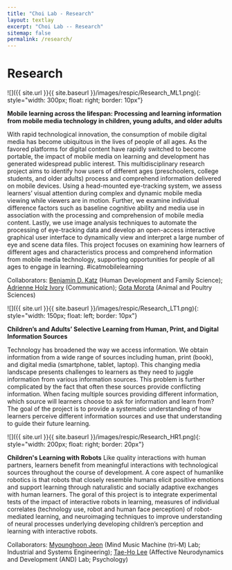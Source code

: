 ```yaml
---
title: "Choi Lab - Research"
layout: textlay
excerpt: "Choi Lab -- Research"
sitemap: false
permalink: /research/
---
```


# Research

![]({{ site.url }}{{ site.baseurl }}/images/respic/Research_ML1.png){: style="width: 300px; float: right; border: 10px"}

**Mobile learning across the lifespan: Processing and learning information from mobile media technology in children, young adults, and older adults**

With rapid technological innovation, the consumption of mobile digital media has become ubiquitous in the lives of people of all ages. As the favored platforms for digital content have rapidly switched to become portable, the impact of mobile media on learning and development has generated widespread public interest. This multidisciplinary research project aims to identify how users of different ages (preschoolers, college students, and older adults) process and comprehend information delivered on mobile devices. Using a head-mounted eye-tracking system, we assess learners’ visual attention during complex and dynamic mobile media viewing while viewers are in motion. Further, we examine individual difference factors such as baseline cognitive ability and media use in association with the processing and comprehension of mobile media content. Lastly, we use image analysis techniques to automate the processing of eye-tracking data and develop an open-access interactive graphical user interface to dynamically view and interpret a large number of eye and scene data files. This project focuses on examining how learners of different ages and characteristics process and comprehend information from mobile media technology, supporting opportunities for people of all ages to engage in learning. #icatmobilelearning

Collaborators: [Benjamin D. Katz](https://liberalarts.vt.edu/departments-and-schools/department-of-human-development-and-family-science/faculty/ben-katz.html) (Human Development and Family Science); [Adrienne Holz Ivory](https://liberalarts.vt.edu/departments-and-schools/department-of-communication/faculty/adrienne-ivory.html) (Communication); [Gota Morota](http://morotalab.org/) (Animal and Poultry Sciences)


![]({{ site.url }}{{ site.baseurl }}/images/respic/Research_LT1.png){: style="width: 150px; float: left; border: 10px"}

**Children’s and Adults’ Selective Learning from Human, Print, and Digital Information Sources**

Technology has broadened the way we access information. We obtain information from a wide range of sources including human, print (book), and digital media (smartphone, tablet, laptop). This changing media landscape presents challenges to learners as they need to juggle information from various information sources. This problem is further complicated by the fact that often these sources provide conflicting information. When facing multiple sources providing different information, which source will learners choose to ask for information and learn from? The goal of the project is to provide a systematic understanding of how learners perceive different information sources and use that understanding to guide their future learning. 

![]({{ site.url }}{{ site.baseurl }}/images/respic/Research_HR1.png){: style="width: 200px; float: right; border: 20px"}

**Children's Learning with Robots** Like quality interactions with human partners, learners benefit from meaningful interactions with technological sources throughout the course of development. A core aspect of humanlike robotics is that robots that closely resemble humans elicit positive emotions and support learning through naturalistic and socially adaptive exchanges with human learners. The goral of this project is to integrate experimental tests of the impact of interactive robots in learning, measures of individual correlates (technology use, robot and human face perception) of robot-mediated learning, and neuroimaging techniques to improve understanding of neural processes underlying developing children’s perception and learning with interactive robots.

Collaborators: [Myounghoon Jeon](http://trim.mtu.edu/) (Mind Music Machine (tri-M) Lab; Industrial and Systems Engineering); [Tae-Ho Lee](https://www.andlab.psyc.vt.edu/) (Affective Neurodynamics and Development (AND) Lab; Psychology)
